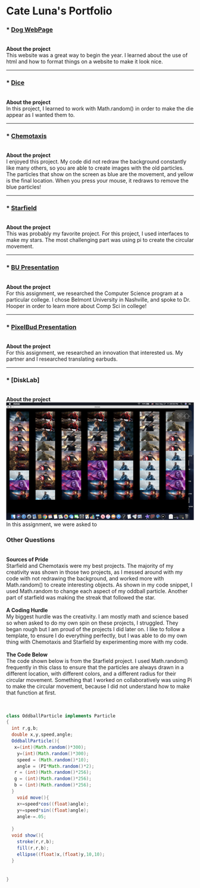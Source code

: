 # Cate Luna's Portfolio

### * [Dog WebPage](https://lunac25.github.io/testWeb/doggos.html)
<br>__About the project__
<br>  This website was a great way to begin the year.  I learned about the use of html and how to format things on a website to make it look nice.
***
### * [Dice](https://lunac25.github.io/dice3/)
<br>__About the project__
<br>In this project, I learned to work with Math.random() in order to make the die appear as I wanted them to. 
***
### * [Chemotaxis](https://lunac25.github.io/chemotaxis4/)
<br>__About the project__
<br>I enjoyed this project.  My code did not redraw the background constantly like many others, so you are able to create images with the old particles.  The particles that show on the screen as blue are the movement, and yellow is the final location.  When you press your mouse, it redraws to remove the blue particles!
***
### * [Starfield](https://lunac25.github.io/starfield5/)
<br>__About the project__
<br>This was probably my favorite project.  For this project, I used interfaces to make my stars.  The most challenging part was using pi to create the circular movement.
***
### * [BU Presentation](https://lunac25.github.io/collegepage/)
<br>__About the project__
<br>For this assignment, we researched the Computer Science program at a particular college. I chose Belmont University in Nashville, and spoke to Dr. Hooper in order to learn more about Comp Sci in college!
***
### * [PixelBud Presentation](https://lunac25.github.io/pixelbuds/)
<br>__About the project__
<br>For this assignment, we researched an innovation that interested us.  My partner and I researched translating earbuds.
***
### * [DiskLab]
<br>__About the project__
<br>![alt text](https://github.com/LunaC25/csPortfolio/blob/gh-pages/Screen%20Shot%202019-05-27%20at%2011.26.59%20PM.png "Screen Shot 2019-05-27 at 11.26.59 PM.png")
<br>In this assignment, we were asked to 


### Other Questions
<br>__Sources of Pride__
<br>Starfield and Chemotaxis were my best projects.  The majority of my creativity was shown in those two projects, as I messed around with my code with not redrawing the background, and worked more with Math.random() to create interesting objects.  As shown in my code snippet, I used Math.random to change each aspect of my oddball particle.  Another part of starfield was making the streak that followed the star.  
<br>__A Coding Hurdle__
<br>My biggest hurdle was the creativity.  I am mostly math and science based so when asked to do my own spin on these projects, I struggled.  They began rough but I am proud of the projects I did later on.  I like to follow a template, to ensure I do everything perfectly, but I was able to do my own thing with Chemotaxis and Starfield by experimenting more with my code.  
<br>__The Code Below__
<br>The code shown below is from the Starfield project.  I used Math.random() frequently in this class to ensure that the particles are always drawn in a different location, with different colors, and a different radius for their circular movement.  Something that I worked on collaboratively was using Pi to make the circular movement, because I did not understand how to make that function at first.    



<br>




```Java
class OddballParticle implements Particle
{
  int r,g,b;
  double x,y,speed,angle;
  OddballParticle(){
   x=(int)(Math.random()*300);
    y=(int)(Math.random()*300);
    speed = (Math.random()*10);
    angle = (PI*Math.random()*2);
   r = (int)(Math.random()*256);
   g = (int)(Math.random()*256);
   b = (int)(Math.random()*256);
  }
    void move(){
    x+=speed*cos((float)angle);
    y+=speed*sin((float)angle);
    angle-=.05;
    
  }
  void show(){
    stroke(r,r,b);
    fill(r,r,b);
    ellipse((float)x,(float)y,10,10);
  }
  

}
```
